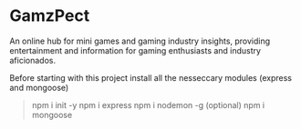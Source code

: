 # GamzPect
An online hub for mini games and gaming industry insights, providing entertainment and information for gaming enthusiasts and industry aficionados.

Before starting with this project install all the nesseccary modules (express and mongoose)

> npm i init -y
> npm i express
> npm i nodemon -g (optional)
> npm i mongoose
